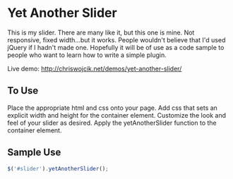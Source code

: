 # Yet Another Slider

This is my slider. There are many like it, but this one is mine. Not responsive,
fixed width...but it works. People wouldn't believe that I'd used jQuery if I 
hadn't made one. Hopefully it will be of use as a code sample to people who want
to learn how to write a simple plugin.

Live demo:
http://chriswojcik.net/demos/yet-another-slider/

## To Use

Place the appropriate html and css onto your page. Add css that sets an explicit 
width and height for the container element. Customize the look and feel of your 
slider as desired. Apply the yetAnotherSlider function to the container element.

## Sample Use
```js
$('#slider').yetAnotherSlider();
```